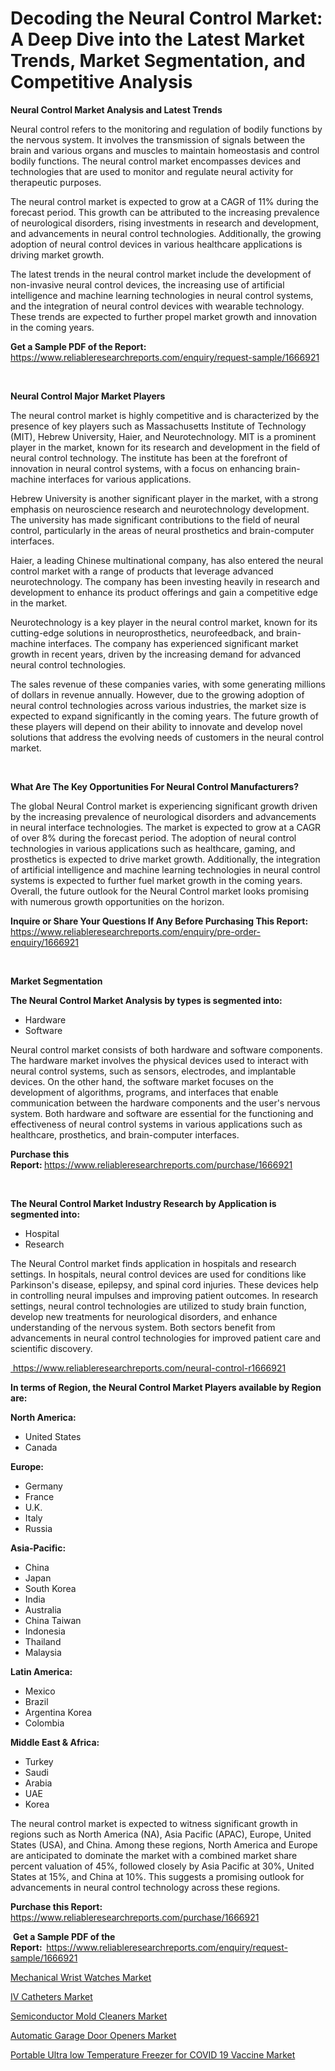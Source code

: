 <p><h1>Decoding the Neural Control Market: A Deep Dive into the Latest Market Trends, Market Segmentation, and Competitive Analysis</h1></p><p><strong>Neural Control Market Analysis and Latest Trends</strong></p>
<p><p>Neural control refers to the monitoring and regulation of bodily functions by the nervous system. It involves the transmission of signals between the brain and various organs and muscles to maintain homeostasis and control bodily functions. The neural control market encompasses devices and technologies that are used to monitor and regulate neural activity for therapeutic purposes.</p><p>The neural control market is expected to grow at a CAGR of 11% during the forecast period. This growth can be attributed to the increasing prevalence of neurological disorders, rising investments in research and development, and advancements in neural control technologies. Additionally, the growing adoption of neural control devices in various healthcare applications is driving market growth.</p><p>The latest trends in the neural control market include the development of non-invasive neural control devices, the increasing use of artificial intelligence and machine learning technologies in neural control systems, and the integration of neural control devices with wearable technology. These trends are expected to further propel market growth and innovation in the coming years.</p></p>
<p><strong>Get a Sample PDF of the Report:&nbsp;</strong> <a href="https://www.reliableresearchreports.com/enquiry/request-sample/1666921">https://www.reliableresearchreports.com/enquiry/request-sample/1666921</a></p>
<p>&nbsp;</p>
<p><strong>Neural Control Major Market Players</strong></p>
<p><p>The neural control market is highly competitive and is characterized by the presence of key players such as Massachusetts Institute of Technology (MIT), Hebrew University, Haier, and Neurotechnology. MIT is a prominent player in the market, known for its research and development in the field of neural control technology. The institute has been at the forefront of innovation in neural control systems, with a focus on enhancing brain-machine interfaces for various applications.</p><p>Hebrew University is another significant player in the market, with a strong emphasis on neuroscience research and neurotechnology development. The university has made significant contributions to the field of neural control, particularly in the areas of neural prosthetics and brain-computer interfaces.</p><p>Haier, a leading Chinese multinational company, has also entered the neural control market with a range of products that leverage advanced neurotechnology. The company has been investing heavily in research and development to enhance its product offerings and gain a competitive edge in the market.</p><p>Neurotechnology is a key player in the neural control market, known for its cutting-edge solutions in neuroprosthetics, neurofeedback, and brain-machine interfaces. The company has experienced significant market growth in recent years, driven by the increasing demand for advanced neural control technologies.</p><p>The sales revenue of these companies varies, with some generating millions of dollars in revenue annually. However, due to the growing adoption of neural control technologies across various industries, the market size is expected to expand significantly in the coming years. The future growth of these players will depend on their ability to innovate and develop novel solutions that address the evolving needs of customers in the neural control market.</p></p>
<p>&nbsp;</p>
<p><strong>What Are The Key Opportunities For Neural Control Manufacturers?</strong></p>
<p><p>The global Neural Control market is experiencing significant growth driven by the increasing prevalence of neurological disorders and advancements in neural interface technologies. The market is expected to grow at a CAGR of over 8% during the forecast period. The adoption of neural control technologies in various applications such as healthcare, gaming, and prosthetics is expected to drive market growth. Additionally, the integration of artificial intelligence and machine learning technologies in neural control systems is expected to further fuel market growth in the coming years. Overall, the future outlook for the Neural Control market looks promising with numerous growth opportunities on the horizon.</p></p>
<p><strong>Inquire or Share Your Questions If Any Before Purchasing This Report:</strong> <a href="https://www.reliableresearchreports.com/enquiry/pre-order-enquiry/1666921">https://www.reliableresearchreports.com/enquiry/pre-order-enquiry/1666921</a></p>
<p>&nbsp;</p>
<p><strong>Market Segmentation</strong></p>
<p><strong>The Neural Control Market Analysis by types is segmented into:</strong></p>
<p><ul><li>Hardware</li><li>Software</li></ul></p>
<p><p>Neural control market consists of both hardware and software components. The hardware market involves the physical devices used to interact with neural control systems, such as sensors, electrodes, and implantable devices. On the other hand, the software market focuses on the development of algorithms, programs, and interfaces that enable communication between the hardware components and the user's nervous system. Both hardware and software are essential for the functioning and effectiveness of neural control systems in various applications such as healthcare, prosthetics, and brain-computer interfaces.</p></p>
<p><strong>Purchase this Report:&nbsp;</strong><a href="https://www.reliableresearchreports.com/purchase/1666921">https://www.reliableresearchreports.com/purchase/1666921</a></p>
<p>&nbsp;</p>
<p><strong>The Neural Control Market Industry Research by Application is segmented into:</strong></p>
<p><ul><li>Hospital</li><li>Research</li></ul></p>
<p><p>The Neural Control market finds application in hospitals and research settings. In hospitals, neural control devices are used for conditions like Parkinson's disease, epilepsy, and spinal cord injuries. These devices help in controlling neural impulses and improving patient outcomes. In research settings, neural control technologies are utilized to study brain function, develop new treatments for neurological disorders, and enhance understanding of the nervous system. Both sectors benefit from advancements in neural control technologies for improved patient care and scientific discovery.</p></p>
<p><a href="https://www.reliableresearchreports.com/neural-control-r1666921">&nbsp;https://www.reliableresearchreports.com/neural-control-r1666921</a></p>
<p><strong>In terms of Region, the Neural Control Market Players available by Region are:</strong></p>
<p>
    <p> <strong> North America: </strong>
        <ul>
            <li>United States</li>
            <li>Canada</li>
        </ul>
        </p> 
    <p> <strong> Europe: </strong>
        <ul>
            <li>Germany</li>
            <li>France</li>
            <li>U.K.</li>
            <li>Italy</li>
            <li>Russia</li>
        </ul>
        </p> 
    <p> <strong> Asia-Pacific: </strong>
        <ul>
            <li>China</li>
            <li>Japan</li>
            <li>South Korea</li>
            <li>India</li>
            <li>Australia</li>
            <li>China Taiwan</li>
            <li>Indonesia</li>
            <li>Thailand</li>
            <li>Malaysia</li>
        </ul>
        </p> 
    <p> <strong> Latin America: </strong>
        <ul>
            <li>Mexico</li>
            <li>Brazil</li>
            <li>Argentina Korea</li>
            <li>Colombia</li>
        </ul>
        </p> 
    <p> <strong> Middle East & Africa: </strong>
        <ul>
            <li>Turkey</li>
            <li>Saudi</li>
            <li>Arabia</li>
            <li>UAE</li>
            <li>Korea</li>
        </ul>
    </p>
    </p>
<p><p>The neural control market is expected to witness significant growth in regions such as North America (NA), Asia Pacific (APAC), Europe, United States (USA), and China. Among these regions, North America and Europe are anticipated to dominate the market with a combined market share percent valuation of 45%, followed closely by Asia Pacific at 30%, United States at 15%, and China at 10%. This suggests a promising outlook for advancements in neural control technology across these regions.</p></p>
<p><strong>Purchase this Report: </strong><a href="https://www.reliableresearchreports.com/purchase/1666921">https://www.reliableresearchreports.com/purchase/1666921</a></p>
<p>&nbsp;<strong>Get a Sample PDF of the Report:&nbsp;&nbsp;</strong><a href="https://www.reliableresearchreports.com/enquiry/request-sample/1666921">https://www.reliableresearchreports.com/enquiry/request-sample/1666921</a></p>
<p><strong></strong></p>
<p><p><a href="https://github.com/waylose1223/Market-Research-Report-List-2/blob/main/mechanical-wrist-watches-market.md">Mechanical Wrist Watches Market</a></p><p><a href="https://github.com/hzxpgedq27/Market-Research-Report-List-1/blob/main/iv-catheters-market.md">IV Catheters Market</a></p><p><a href="https://www.linkedin.com/pulse/global-semiconductor-mold-cleaners-industry-types-applications-hghkf?trackingId=dh%2F4M1PFQ4SA5ksmitYJhg%3D%3D">Semiconductor Mold Cleaners Market</a></p><p><a href="https://github.com/sardarp081/Market-Research-Report-List-2/blob/main/automatic-garage-door-openers-market.md">Automatic Garage Door Openers Market</a></p><p><a href="https://www.linkedin.com/pulse/global-portable-ultra-low-temperature-freezer-covid-eq9bf?trackingId=c%2Bb%2BFQ%2BhQOCuOfNgqryKjQ%3D%3D">Portable Ultra low Temperature Freezer for COVID 19 Vaccine Market</a></p></p>